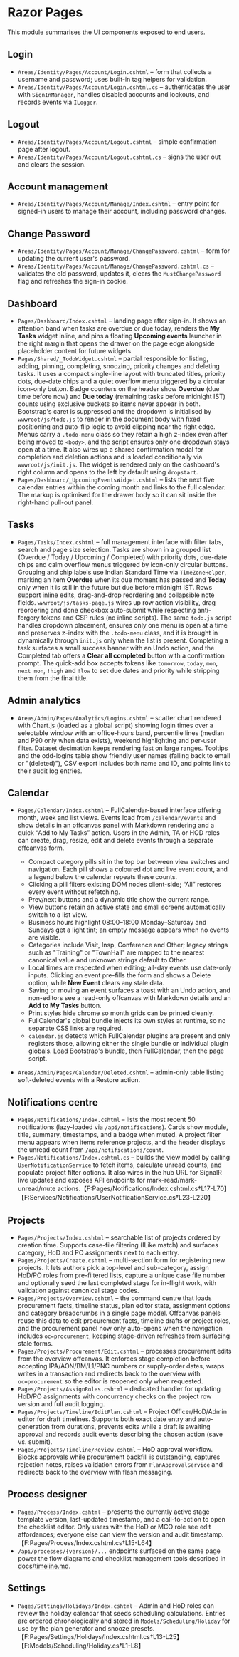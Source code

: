 # Razor Pages

This module summarises the UI components exposed to end users.

## Login
* `Areas/Identity/Pages/Account/Login.cshtml` – form that collects a username and password; uses built-in tag helpers for validation.
* `Areas/Identity/Pages/Account/Login.cshtml.cs` – authenticates the user with `SignInManager`, handles disabled accounts and lockouts, and records events via `ILogger`.

## Logout
* `Areas/Identity/Pages/Account/Logout.cshtml` – simple confirmation page after logout.
* `Areas/Identity/Pages/Account/Logout.cshtml.cs` – signs the user out and clears the session.

## Account management
* `Areas/Identity/Pages/Account/Manage/Index.cshtml` – entry point for signed-in users to manage their account, including password changes.

## Change Password
* `Areas/Identity/Pages/Account/Manage/ChangePassword.cshtml` – form for updating the current user's password.
* `Areas/Identity/Pages/Account/Manage/ChangePassword.cshtml.cs` – validates the old password, updates it, clears the `MustChangePassword` flag and refreshes the sign-in cookie.

## Dashboard
* `Pages/Dashboard/Index.cshtml` – landing page after sign-in. It shows an attention band when tasks are overdue or due today, renders the **My Tasks** widget inline, and pins a floating **Upcoming events** launcher in the right margin that opens the drawer on the page edge alongside placeholder content for future widgets.
* `Pages/Shared/_TodoWidget.cshtml` – partial responsible for listing, adding, pinning, completing, snoozing, priority changes and deleting tasks. It uses a compact single-line layout with truncated titles, priority dots, due-date chips and a quiet overflow menu triggered by a circular icon-only button. Badge counters on the header show **Overdue** (due time before now) and **Due today** (remaining tasks before midnight IST) counts using exclusive buckets so items never appear in both. Bootstrap's caret is suppressed and the dropdown is initialised by `wwwroot/js/todo.js` to render in the document body with fixed positioning and auto-flip logic to avoid clipping near the right edge. Menus carry a `.todo-menu` class so they retain a high z-index even after being moved to `<body>`, and the script ensures only one dropdown stays open at a time. It also wires up a shared confirmation modal for completion and deletion actions and is loaded conditionally via `wwwroot/js/init.js`. The widget is rendered only on the dashboard's right column and opens to the left by default using `dropstart`.
* `Pages/Dashboard/_UpcomingEventsWidget.cshtml` – lists the next five calendar entries within the coming month and links to the full calendar. The markup is optimised for the drawer body so it can sit inside the right-hand pull-out panel.

## Tasks
* `Pages/Tasks/Index.cshtml` – full management interface with filter tabs, search and page size selection. Tasks are shown in a grouped list (Overdue / Today / Upcoming / Completed) with priority dots, due-date chips and calm overflow menus triggered by icon-only circular buttons. Grouping and chip labels use Indian Standard Time via `TimeZoneHelper`, marking an item **Overdue** when its due moment has passed and **Today** only when it is still in the future but due before midnight IST. Rows support inline edits, drag-and-drop reordering and collapsible note fields. `wwwroot/js/tasks-page.js` wires up row action visibility, drag reordering and done checkbox auto-submit while respecting anti-forgery tokens and CSP rules (no inline scripts). The same `todo.js` script handles dropdown placement, ensures only one menu is open at a time and preserves z-index with the `.todo-menu` class, and it is brought in dynamically through `init.js` only when the list is present. Completing a task surfaces a small success banner with an Undo action, and the Completed tab offers a **Clear all completed** button with a confirmation prompt. The quick-add box accepts tokens like `tomorrow`, `today`, `mon`, `next mon`, `!high` and `!low` to set due dates and priority while stripping them from the final title.

## Admin analytics
* `Areas/Admin/Pages/Analytics/Logins.cshtml` – scatter chart rendered with Chart.js (loaded as a global script) showing login times over a selectable window with an office-hours band, percentile lines (median and P90 only when data exists), weekend highlighting and per-user filter. Dataset decimation keeps rendering fast on large ranges. Tooltips and the odd-logins table show friendly user names (falling back to email or "(deleted)"), CSV export includes both name and ID, and points link to their audit log entries.

## Calendar
* `Pages/Calendar/Index.cshtml` – FullCalendar-based interface offering month, week and list views. Events load from `/calendar/events` and show details in an offcanvas panel with Markdown rendering and a quick “Add to My Tasks” action. Users in the Admin, TA or HOD roles can create, drag, resize, edit and delete events through a separate offcanvas form.
  * Compact category pills sit in the top bar between view switches and navigation. Each pill shows a coloured dot and live event count, and a legend below the calendar repeats these counts.
  * Clicking a pill filters existing DOM nodes client-side; “All” restores every event without refetching.
  * Prev/next buttons and a dynamic title show the current range.
  * View buttons retain an active state and small screens automatically switch to a list view.
  * Business hours highlight 08:00–18:00 Monday–Saturday and Sundays get a light tint; an empty message appears when no events are visible.
  * Categories include Visit, Insp, Conference and Other; legacy strings such as "Training" or "TownHall" are mapped to the nearest canonical value and unknown strings default to Other.
  * Local times are respected when editing; all-day events use date-only inputs. Clicking an event pre-fills the form and shows a Delete option, while **New Event** clears any stale data.
  * Saving or moving an event surfaces a toast with an Undo action, and non-editors see a read-only offcanvas with Markdown details and an **Add to My Tasks** button.
  * Print styles hide chrome so month grids can be printed cleanly.
  * FullCalendar's global bundle injects its own styles at runtime, so no separate CSS links are required.
  * `calendar.js` detects which FullCalendar plugins are present and only registers those, allowing either the single bundle or individual plugin globals. Load Bootstrap's bundle, then FullCalendar, then the page script.

* `Areas/Admin/Pages/Calendar/Deleted.cshtml` – admin-only table listing soft-deleted events with a Restore action.

## Notifications centre
* `Pages/Notifications/Index.cshtml` – lists the most recent 50 notifications (lazy-loaded via `/api/notifications`). Cards show module, title, summary, timestamps, and a badge when muted. A project filter menu appears when items reference projects, and the header displays the unread count from `/api/notifications/count`.
* `Pages/Notifications/Index.cshtml.cs` – builds the view model by calling `UserNotificationService` to fetch items, calculate unread counts, and populate project filter options. It also wires in the hub URL for SignalR live updates and exposes API endpoints for mark-read/mark-unread/mute actions.【F:Pages/Notifications/Index.cshtml.cs†L17-L70】【F:Services/Notifications/UserNotificationService.cs†L23-L220】

## Projects
* `Pages/Projects/Index.cshtml` – searchable list of projects ordered by creation time. Supports case-file filtering (ILike match) and surfaces category, HoD and PO assignments next to each entry.
* `Pages/Projects/Create.cshtml` – multi-section form for registering new projects. It lets authors pick a top-level and sub-category, assign HoD/PO roles from pre-filtered lists, capture a unique case file number and optionally seed the last completed stage for in-flight work, with validation against canonical stage codes.
* `Pages/Projects/Overview.cshtml` – the command centre that loads procurement facts, timeline status, plan editor state, assignment options and category breadcrumbs in a single page model. Offcanvas panels reuse this data to edit procurement facts, timeline drafts or project roles, and the procurement panel now only auto-opens when the navigation includes `oc=procurement`, keeping stage-driven refreshes from surfacing stale forms.
* `Pages/Projects/Procurement/Edit.cshtml` – processes procurement edits from the overview offcanvas. It enforces stage completion before accepting IPA/AON/BM/L1/PNC numbers or supply-order dates, wraps writes in a transaction and redirects back to the overview with `oc=procurement` so the editor is reopened only when requested.
* `Pages/Projects/AssignRoles.cshtml` – dedicated handler for updating HoD/PO assignments with concurrency checks on the project row version and full audit logging.
* `Pages/Projects/Timeline/EditPlan.cshtml` – Project Officer/HoD/Admin editor for draft timelines. Supports both exact date entry and auto-generation from durations, prevents edits while a draft is awaiting approval and records audit events describing the chosen action (save vs. submit).
* `Pages/Projects/Timeline/Review.cshtml` – HoD approval workflow. Blocks approvals while procurement backfill is outstanding, captures rejection notes, raises validation errors from `PlanApprovalService` and redirects back to the overview with flash messaging.

## Process designer
* `Pages/Process/Index.cshtml` – presents the currently active stage template version, last-updated timestamp, and a call-to-action to open the checklist editor. Only users with the HoD or MCO role see edit affordances; everyone else can view the version and audit timestamp.【F:Pages/Process/Index.cshtml.cs†L15-L64】
* `/api/processes/{version}/...` endpoints surfaced on the same page power the flow diagrams and checklist management tools described in [docs/timeline.md](timeline.md).

## Settings
* `Pages/Settings/Holidays/Index.cshtml` – Admin and HoD roles can review the holiday calendar that seeds scheduling calculations. Entries are ordered chronologically and stored in `Models/Scheduling/Holiday` for use by the plan generator and snooze presets.【F:Pages/Settings/Holidays/Index.cshtml.cs†L13-L25】【F:Models/Scheduling/Holiday.cs†L1-L8】
